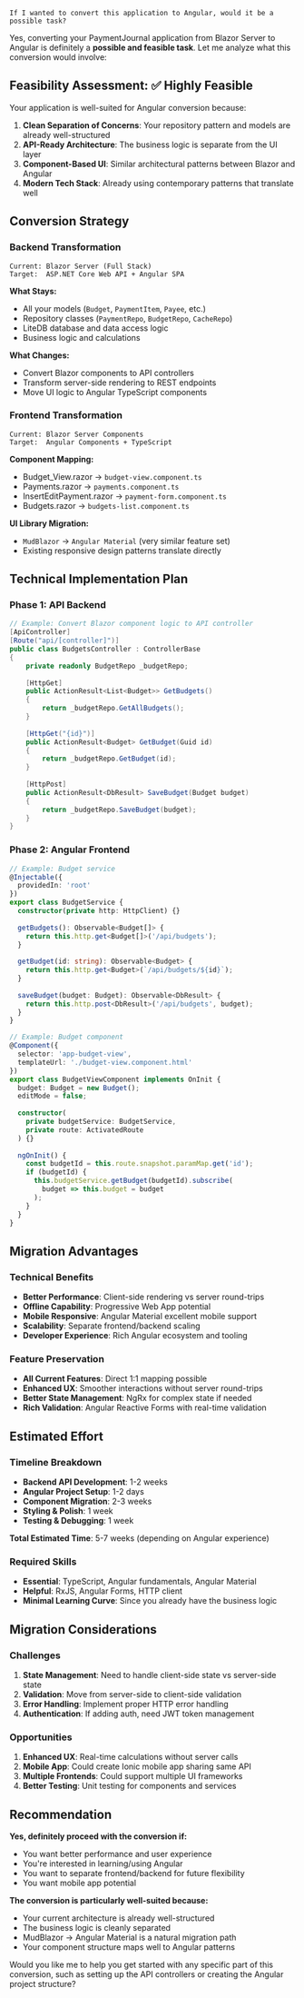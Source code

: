 ```
If I wanted to convert this application to Angular, would it be a possible task?
```

Yes, converting your PaymentJournal application from Blazor Server to Angular is definitely a **possible and feasible task**. Let me analyze what this conversion would involve:

## **Feasibility Assessment: ✅ Highly Feasible**

Your application is well-suited for Angular conversion because:

1. **Clean Separation of Concerns**: Your repository pattern and models are already well-structured
2. **API-Ready Architecture**: The business logic is separate from the UI layer
3. **Component-Based UI**: Similar architectural patterns between Blazor and Angular
4. **Modern Tech Stack**: Already using contemporary patterns that translate well

## **Conversion Strategy**

### **Backend Transformation**
```
Current: Blazor Server (Full Stack)
Target:  ASP.NET Core Web API + Angular SPA
```

**What Stays:**
- All your models (`Budget`, `PaymentItem`, `Payee`, etc.)
- Repository classes (`PaymentRepo`, `BudgetRepo`, `CacheRepo`)
- LiteDB database and data access logic
- Business logic and calculations

**What Changes:**
- Convert Blazor components to API controllers
- Transform server-side rendering to REST endpoints
- Move UI logic to Angular TypeScript components

### **Frontend Transformation**
```
Current: Blazor Server Components
Target:  Angular Components + TypeScript
```

**Component Mapping:**
- Budget_View.razor → `budget-view.component.ts`
- Payments.razor → `payments.component.ts`
- InsertEditPayment.razor → `payment-form.component.ts`
- Budgets.razor → `budgets-list.component.ts`

**UI Library Migration:**
- `MudBlazor` → `Angular Material` (very similar feature set)
- Existing responsive design patterns translate directly

## **Technical Implementation Plan**

### **Phase 1: API Backend**
```csharp
// Example: Convert Blazor component logic to API controller
[ApiController]
[Route("api/[controller]")]
public class BudgetsController : ControllerBase
{
    private readonly BudgetRepo _budgetRepo;
    
    [HttpGet]
    public ActionResult<List<Budget>> GetBudgets()
    {
        return _budgetRepo.GetAllBudgets();
    }
    
    [HttpGet("{id}")]
    public ActionResult<Budget> GetBudget(Guid id)
    {
        return _budgetRepo.GetBudget(id);
    }
    
    [HttpPost]
    public ActionResult<DbResult> SaveBudget(Budget budget)
    {
        return _budgetRepo.SaveBudget(budget);
    }
}
```

### **Phase 2: Angular Frontend**
```typescript
// Example: Budget service
@Injectable({
  providedIn: 'root'
})
export class BudgetService {
  constructor(private http: HttpClient) {}
  
  getBudgets(): Observable<Budget[]> {
    return this.http.get<Budget[]>('/api/budgets');
  }
  
  getBudget(id: string): Observable<Budget> {
    return this.http.get<Budget>(`/api/budgets/${id}`);
  }
  
  saveBudget(budget: Budget): Observable<DbResult> {
    return this.http.post<DbResult>('/api/budgets', budget);
  }
}

// Example: Budget component
@Component({
  selector: 'app-budget-view',
  templateUrl: './budget-view.component.html'
})
export class BudgetViewComponent implements OnInit {
  budget: Budget = new Budget();
  editMode = false;
  
  constructor(
    private budgetService: BudgetService,
    private route: ActivatedRoute
  ) {}
  
  ngOnInit() {
    const budgetId = this.route.snapshot.paramMap.get('id');
    if (budgetId) {
      this.budgetService.getBudget(budgetId).subscribe(
        budget => this.budget = budget
      );
    }
  }
}
```

## **Migration Advantages**

### **Technical Benefits**
- **Better Performance**: Client-side rendering vs server round-trips
- **Offline Capability**: Progressive Web App potential
- **Mobile Responsive**: Angular Material excellent mobile support
- **Scalability**: Separate frontend/backend scaling
- **Developer Experience**: Rich Angular ecosystem and tooling

### **Feature Preservation**
- **All Current Features**: Direct 1:1 mapping possible
- **Enhanced UX**: Smoother interactions without server round-trips
- **Better State Management**: NgRx for complex state if needed
- **Rich Validation**: Angular Reactive Forms with real-time validation

## **Estimated Effort**

### **Timeline Breakdown**
- **Backend API Development**: 1-2 weeks
- **Angular Project Setup**: 1-2 days  
- **Component Migration**: 2-3 weeks
- **Styling & Polish**: 1 week
- **Testing & Debugging**: 1 week

**Total Estimated Time**: 5-7 weeks (depending on Angular experience)

### **Required Skills**
- **Essential**: TypeScript, Angular fundamentals, Angular Material
- **Helpful**: RxJS, Angular Forms, HTTP client
- **Minimal Learning Curve**: Since you already have the business logic

## **Migration Considerations**

### **Challenges**
1. **State Management**: Need to handle client-side state vs server-side state
2. **Validation**: Move from server-side to client-side validation
3. **Error Handling**: Implement proper HTTP error handling
4. **Authentication**: If adding auth, need JWT token management

### **Opportunities**
1. **Enhanced UX**: Real-time calculations without server calls
2. **Mobile App**: Could create Ionic mobile app sharing same API
3. **Multiple Frontends**: Could support multiple UI frameworks
4. **Better Testing**: Unit testing for components and services

## **Recommendation**

**Yes, definitely proceed with the conversion if:**
- You want better performance and user experience
- You're interested in learning/using Angular
- You want to separate frontend/backend for future flexibility
- You want mobile app potential

**The conversion is particularly well-suited because:**
- Your current architecture is already well-structured
- The business logic is cleanly separated
- MudBlazor → Angular Material is a natural migration path
- Your component structure maps well to Angular patterns

Would you like me to help you get started with any specific part of this conversion, such as setting up the API controllers or creating the Angular project structure?
